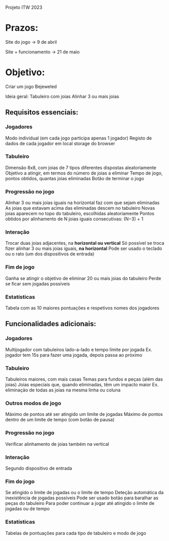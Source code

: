 Projeto ITW 2023

# Prazos:

Site do jogo -> 9 de abril

Site + funcionamento -> 21 de maio

# Objetivo:

Criar um jogo Bejeweled

Ideia geral: Tabuleiro com joias
Alinhar 3 ou mais joias

## Requisitos essenciais:

### Jogadores

Modo individual (em cada jogo participa apenas 1 jogador)
Registo de dados de cada jogador em local storage do browser

### Tabuleiro

Dimensão 8x8, com joias de 7 tipos diferentes dispostas aleatoriamente
Objetivo a atingir, em termos do número de joias a eliminar
Tempo de jogo, pontos obtidos, quantas joias eliminadas
Botão de terminar o jogo

### Progressão no jogo

Alinhar 3 ou mais joias iguais na horizontal faz com que sejam eliminadas
As joias que estavam acima das eliminadas descem no tabuleiro
Novas joias aparecem no topo do tabuleiro, escolhidas aleatoriamente
Pontos obtidos por alinhamento de N joias iguais consecutivas: (N−3) + 1

### Interação

Trocar duas joias adjacentes, na **horizontal ou vertical**
Só possível se troca fizer alinhar 3 ou mais joias iguais, **na horizontal**
Pode ser usado o teclado ou o rato (um dos dispositivos de entrada)

### Fim de jogo

Ganha se atingir o objetivo de eliminar 20 ou mais joias do tabuleiro
Perde se ficar sem jogadas possíveis

### Estatísticas

Tabela com as 10 maiores pontuações e respetivos nomes dos jogadores

## Funcionalidades adicionais:

### Jogadores

Multijogador com tabuleiros lado-a-lado e tempo limite por jogada
Ex. jogador tem 15s para fazer uma jogada, depois passa ao próximo

### Tabuleiro

Tabuleiros maiores, com mais casas
Temas para fundos e peças (além das joias)
Joias especiais que, quando eliminadas, têm um impacto maior
Ex. eliminação de todas as joias na mesma linha ou coluna

### Outros modos de jogo

Máximo de pontos até ser atingido um limite de jogadas
Máximo de pontos dentro de um limite de tempo (com botão de pausa)

### Progressão no jogo

Verificar alinhamento de joias também na vertical

### Interação

Segundo dispositivo de entrada

### Fim do jogo

Se atingido o limite de jogadas ou o limite de tempo
Deteção automática da inexistência de jogadas possíveis
Pode ser usado botão para baralhar as peças do tabuleiro
Para poder continuar a jogar até atingido o limite de jogadas ou de tempo

### Estatísticas

Tabelas de pontuações para cada tipo de tabuleiro e modo de jogo
